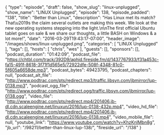 {
  "type": "episode",
  "draft": false,
  "show_slug": "linux-unplugged",
  "show_name": "LINUX Unplugged",
  "episode": 138,
  "episode_padded": "138",
  "title": "Better than Linux",
  "description": "Has Linux met its match? That\u2019s the claim several outlets are making this week. We look at the new operating systems stepping into the light.\n\nThe first official Ubuntu tablet goes on sale & we share our thoughts, a little BASH on Windows & a lot more!",
  "date": "2016-03-29T19:43:17-07:00",
  "header_image": "/images/shows/linux-unplugged.png",
  "categories": [
    "LINUX Unplugged"
  ],
  "tags": [],
  "hosts": [
    "chris",
    "wes"
  ],
  "guests": [],
  "sponsors": [],
  "podcast_duration": "01:42:09",
  "podcast_file": "https://chtbl.com/track/392D9/aphid.fireside.fm/d/1437767933/f31a453c-fa15-491f-8618-3f71f1d565e5/72922dfe-508f-4348-81c0-5f605a6658de.mp3",
  "podcast_bytes": 49423795,
  "podcast_chapters": null,
  "podcast_alt_file": "http://www.podtrac.com/pts/redirect.mp3/traffic.libsyn.com/jbmirror/lup-0138.mp3",
  "podcast_ogg_file": "http://www.podtrac.com/pts/redirect.ogg/traffic.libsyn.com/jbmirror/lup-0138.ogg",
  "video_file": "http://www.podtrac.com/pts/redirect.mp4/201406.jb-dl.cdn.scaleengine.net/linuxun/2016/lup-0138-432p.mp4",
  "video_hd_file": "http://www.podtrac.com/pts/redirect.mp4/201406.jb-dl.cdn.scaleengine.net/linuxun/2016/lup-0138.mp4",
  "video_mobile_file": null,
  "youtube_link": "https://www.youtube.com/watch?v=KhzKnIMbn8g",
  "jb_url": "/98211/better-than-linux-lup-138/",
  "fireside_url": "/138"
}

